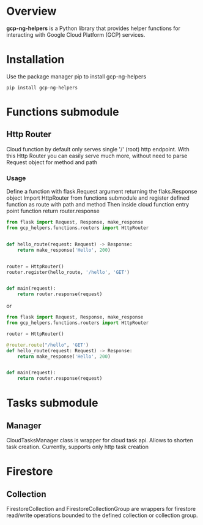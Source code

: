 # Overview
**gcp-ng-helpers** is a Python library that provides helper functions for 
interacting with Google Cloud Platform (GCP) services.

# Installation

Use the package manager pip to install gcp-ng-helpers

```commandline
pip install gcp-ng-helpers
```

# Functions submodule
## Http Router
Cloud function by default only serves single '/' (root) http endpoint.
With this Http Router you can easily serve much more, without need to parse 
Request object for method and path
### Usage
Define a function with flask.Request argument
returning the flaks.Response object
Import HttpRouter from functions submodule and register defined function
as route with path and method
Then inside cloud function entry point function return router.response

```python
from flask import Request, Response, make_response
from gcp_helpers.functions.routers import HttpRouter


def hello_route(request: Request) -> Response:
    return make_response('Hello', 200)


router = HttpRouter()
router.register(hello_route, '/hello', 'GET')


def main(request):
    return router.response(request)
```
or
```python
from flask import Request, Response, make_response
from gcp_helpers.functions.routers import HttpRouter

router = HttpRouter()

@router.route("/hello", 'GET')
def hello_route(request: Request) -> Response:
    return make_response('Hello', 200)


def main(request):
    return router.response(request)
```
# Tasks submodule
## Manager
CloudTasksManager class is wrapper for cloud task api. Allows to shorten task creation.
Currently, supports only http task creation

# Firestore
## Collection
FirestoreCollection and FirestoreCollectionGroup are wrappers for firestore read/write operations
bounded to the defined collection or collection group.
